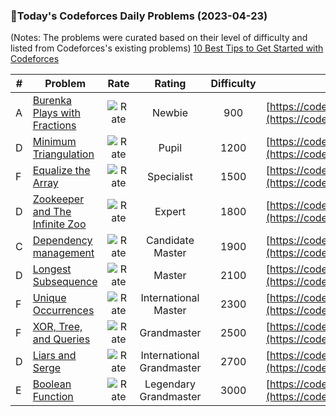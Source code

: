 ### 🌟Today's Codeforces Daily Problems (2023-04-23)
(Notes: The problems were curated based on their level of difficulty and listed from Codeforces's existing problems)
[10 Best Tips to Get Started with Codeforces](https://github.com/ika9810/Codeforces-Daily-Problems/blob/main/10%20Best%20Tips%20to%20Get%20Started%20with%20Codeforces.md)

| # | Problem | Rate| Rating | Difficulty | Contest |
|---| ----- | :--------: | :----------: | :----------: | ---------- |
|A|[Burenka Plays with Fractions](https://codeforces.com/contest/1720/problem/A)|![Rate](https://img.shields.io/badge/Newbie-900-lightgrey)|Newbie|900|[https://codeforces.com/contest/1720](https://codeforces.com/contest/1720)|
|D|[Minimum Triangulation](https://codeforces.com/contest/1140/problem/D)|![Rate](https://img.shields.io/badge/Pupil-1200-brightgreen)|Pupil|1200|[https://codeforces.com/contest/1140](https://codeforces.com/contest/1140)|
|F|[Equalize the Array](https://codeforces.com/contest/1490/problem/F)|![Rate](https://img.shields.io/badge/Specialist-1500-9cf)|Specialist|1500|[https://codeforces.com/contest/1490](https://codeforces.com/contest/1490)|
|D|[Zookeeper and The Infinite Zoo](https://codeforces.com/contest/1491/problem/D)|![Rate](https://img.shields.io/badge/Expert-1800-blue)|Expert|1800|[https://codeforces.com/contest/1491](https://codeforces.com/contest/1491)|
|C|[Dependency management](https://codeforces.com/contest/928/problem/C)|![Rate](https://img.shields.io/badge/Candidate%20Master-1900-blueviolet)|Candidate Master|1900|[https://codeforces.com/contest/928](https://codeforces.com/contest/928)|
|D|[Longest Subsequence](https://codeforces.com/contest/632/problem/D)|![Rate](https://img.shields.io/badge/Master-2100-orange)|Master|2100|[https://codeforces.com/contest/632](https://codeforces.com/contest/632)|
|F|[Unique Occurrences](https://codeforces.com/contest/1681/problem/F)|![Rate](https://img.shields.io/badge/International%20Master-2300-orange)|International Master|2300|[https://codeforces.com/contest/1681](https://codeforces.com/contest/1681)|
|F|[XOR, Tree, and Queries](https://codeforces.com/contest/1788/problem/F)|![Rate](https://img.shields.io/badge/Grandmaster-2500-red)|Grandmaster|2500|[https://codeforces.com/contest/1788](https://codeforces.com/contest/1788)|
|D|[Liars and Serge](https://codeforces.com/contest/256/problem/D)|![Rate](https://img.shields.io/badge/International%20Grandmaster-2700-red)|International Grandmaster|2700|[https://codeforces.com/contest/256](https://codeforces.com/contest/256)|
|E|[Boolean Function](https://codeforces.com/contest/582/problem/E)|![Rate](https://img.shields.io/badge/Legendary%20Grandmaster-3000-red)|Legendary Grandmaster|3000|[https://codeforces.com/contest/582](https://codeforces.com/contest/582)|
